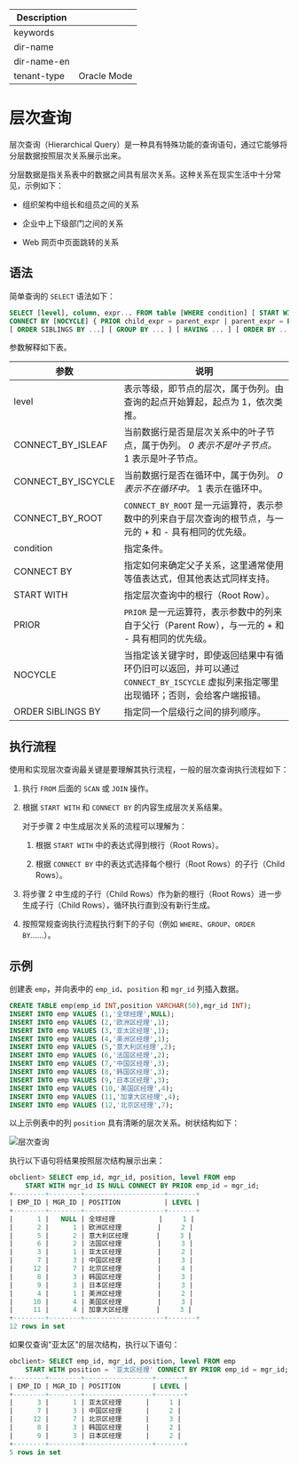 | Description   |                 |
|---------------|-----------------|
| keywords      |                 |
| dir-name      |                 |
| dir-name-en   |                 |
| tenant-type   | Oracle Mode     |

# 层次查询

层次查询（Hierarchical Query）是一种具有特殊功能的查询语句，通过它能够将分层数据按照层次关系展示出来。

分层数据是指关系表中的数据之间具有层次关系。这种关系在现实生活中十分常见，示例如下：

* 组织架构中组长和组员之间的关系

* 企业中上下级部门之间的关系

* Web 网页中页面跳转的关系

## 语法

简单查询的 `SELECT` 语法如下：

```sql
SELECT [level], column, expr... FROM table [WHERE condition] [ START WITH start_expression ]
CONNECT BY [NOCYCLE] { PRIOR child_expr = parent_expr | parent_expr = PRIOR child_expr }
[ ORDER SIBLINGS BY ...] [ GROUP BY ... ] [ HAVING ... ] [ ORDER BY ... ]
```

参数解释如下表。

|         参数         |                                                                             说明                                                                              |
|--------------------|-------------------------------------------------------------------------------------------------------------------------------------------------------------|
| level              | 表示等级，即节点的层次，属于伪列。由查询的起点开始算起，起点为 1，依次类推。                                                                                                                     |
| CONNECT_BY_ISLEAF  | 当前数据行是否是层次关系中的叶子节点，属于伪列。 *0 表示不是叶子节点。* 1 表示是叶子节点。    |
| CONNECT_BY_ISCYCLE | 当前数据行是否在循环中，属于伪列。 *0 表示不在循环中。* 1 表示在循环中。             |
| CONNECT_BY_ROOT    | `CONNECT_BY_ROOT` 是一元运算符，表示参数中的列来自于层次查询的根节点，与一元的 + 和 - 具有相同的优先级。                                                                                            |
| condition          | 指定条件。                                                                                                                                                       |
| CONNECT BY         | 指定如何来确定父子关系，这里通常使用等值表达式，但其他表达式同样支持。                                                                                                                         |
| START WITH         | 指定层次查询中的根行（Root Row）。                                                                                                                                       |
| PRIOR              | `PRIOR` 是一元运算符，表示参数中的列来自于父行（Parent Row），与一元的 + 和 - 具有相同的优先级。                                                                                                |
| NOCYCLE            | 当指定该关键字时，即使返回结果中有循环仍旧可以返回，并可以通过 `CONNECT_BY_ISCYCLE` 虚拟列来指定哪里出现循环；否则，会给客户端报错。                                                                               |
| ORDER SIBLINGS BY  | 指定同一个层级行之间的排列顺序。                                                                                                                                            |

## 执行流程

使用和实现层次查询最关键是要理解其执行流程，一般的层次查询执行流程如下：

1. 执行 `FROM` 后面的 `SCAN` 或 `JOIN` 操作。

2. 根据 `START WITH` 和 `CONNECT BY` 的内容生成层次关系结果。

   对于步骤 2 中生成层次关系的流程可以理解为：
   1. 根据 `START WITH` 中的表达式得到根行（Root Rows）。

   2. 根据 `CONNECT BY` 中的表达式选择每个根行（Root Rows）的子行（Child Rows）。

3. 将步骤 2 中生成的子行（Child Rows）作为新的根行（Root Rows）进一步生成子行（Child Rows），循环执行直到没有新行生成。

4. 按照常规查询执行流程执行剩下的子句（例如 `WHERE`、`GROUP`、`ORDER BY`......）。

## 示例

创建表 `emp`，并向表中的 `emp_id`、`position` 和 `mgr_id` 列插入数据。

```sql
CREATE TABLE emp(emp_id INT,position VARCHAR(50),mgr_id INT);
INSERT INTO emp VALUES (1,'全球经理',NULL);
INSERT INTO emp VALUES (2,'欧洲区经理',1);
INSERT INTO emp VALUES (3,'亚太区经理',1);
INSERT INTO emp VALUES (4,'美洲区经理',1);
INSERT INTO emp VALUES (5,'意大利区经理',2);
INSERT INTO emp VALUES (6,'法国区经理',2);
INSERT INTO emp VALUES (7,'中国区经理',3);
INSERT INTO emp VALUES (8,'韩国区经理',3);
INSERT INTO emp VALUES (9,'日本区经理',3);
INSERT INTO emp VALUES (10,'美国区经理',4);
INSERT INTO emp VALUES (11,'加拿大区经理',4);
INSERT INTO emp VALUES (12,'北京区经理',7);
```

以上示例表中的列 `position` 具有清晰的层次关系。树状结构如下：

![层次查询](https://help-static-aliyun-doc.aliyuncs.com/assets/img/zh-CN/2345220461/p371444.png)

执行以下语句将结果按照层次结构展示出来：

```sql
obclient> SELECT emp_id, mgr_id, position, level FROM emp
    START WITH mgr_id IS NULL CONNECT BY PRIOR emp_id = mgr_id;
+--------+--------+--------------------+-------+
| EMP_ID | MGR_ID | POSITION           | LEVEL |
+--------+--------+--------------------+-------+
|      1 |   NULL | 全球经理           |     1 |
|      2 |      1 | 欧洲区经理         |     2 |
|      5 |      2 | 意大利区经理       |     3 |
|      6 |      2 | 法国区经理         |     3 |
|      3 |      1 | 亚太区经理         |     2 |
|      7 |      3 | 中国区经理         |     3 |
|     12 |      7 | 北京区经理         |     4 |
|      8 |      3 | 韩国区经理         |     3 |
|      9 |      3 | 日本区经理         |     3 |
|      4 |      1 | 美洲区经理         |     2 |
|     10 |      4 | 美国区经理         |     3 |
|     11 |      4 | 加拿大区经理       |     3 |
+--------+--------+--------------------+-------+
12 rows in set
```

如果仅查询"亚太区"的层次结构，执行以下语句：

```sql
obclient> SELECT emp_id, mgr_id, position, level FROM emp
    START WITH position = '亚太区经理' CONNECT BY PRIOR emp_id = mgr_id;
+--------+--------+-----------------+-------+
| EMP_ID | MGR_ID | POSITION        | LEVEL |
+--------+--------+-----------------+-------+
|      3 |      1 | 亚太区经理      |     1 |
|      7 |      3 | 中国区经理      |     2 |
|     12 |      7 | 北京区经理      |     3 |
|      8 |      3 | 韩国区经理      |     2 |
|      9 |      3 | 日本区经理      |     2 |
+--------+--------+-----------------+-------+
5 rows in set
```
